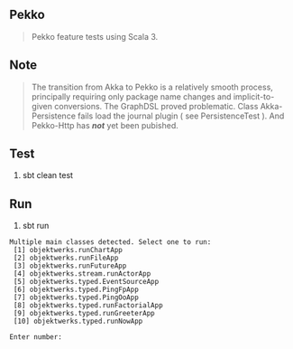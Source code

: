 Pekko
-----
>Pekko feature tests using Scala 3.

Note
----
>The transition from Akka to Pekko is a relatively smooth process, principally
>requiring only package name changes and implicit-to-given conversions. The
>GraphDSL proved problematic. Class Akka-Persistence fails load the journal
>plugin ( see PersistenceTest ). And Pekko-Http has ***not*** yet been pubished.

Test
----
1. sbt clean test

Run
---
1. sbt run
```
Multiple main classes detected. Select one to run:
 [1] objektwerks.runChartApp
 [2] objektwerks.runFileApp
 [3] objektwerks.runFutureApp
 [4] objektwerks.stream.runActorApp
 [5] objektwerks.typed.EventSourceApp
 [6] objektwerks.typed.PingFpApp
 [7] objektwerks.typed.PingOoApp
 [8] objektwerks.typed.runFactorialApp
 [9] objektwerks.typed.runGreeterApp
 [10] objektwerks.typed.runNowApp

Enter number:
```